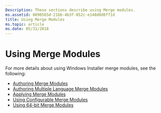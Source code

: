 ```yaml
---
Description: These sections describe using Merge modules.
ms.assetid: 0890565d-21bb-4b3f-852c-e148d0d0ff1d
title: Using Merge Modules
ms.topic: article
ms.date: 05/31/2018
---
```


# Using Merge Modules

For more details about using Windows Installer merge modules, see the following:

-   [Authoring Merge Modules](authoring-merge-modules.md)
-   [Authoring Multiple Language Merge Modules](authoring-multiple-language-merge-modules.md)
-   [Applying Merge Modules](applying-merge-modules.md)
-   [Using Configurable Merge Modules](using-configurable-merge-modules.md)
-   [Using 64-bit Merge Modules](using-64-bit-merge-modules.md)

 

 



